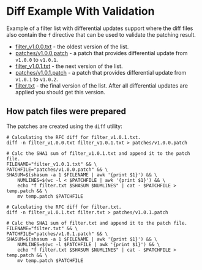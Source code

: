 # Diff Example With Validation

Example of a filter list with differential updates support where the diff files also contain the `f` directive that can be used to validate the patching result.

* [filter_v1.0.0.txt](./filter_v1.0.0.txt) - the oldest version of the list.
* [patches/v1.0.0.patch](./patches/v1.0.0.patch) - a patch that provides differential update from `v1.0.0` to `v1.0.1`.
* [filter_v1.0.1.txt](./filter_v1.0.1.txt) - the next version of the list.
* [patches/v1.0.1.patch](./patches/v1.0.0.patch) - a patch that provides differential update from `v1.0.1` to `v1.0.2`.
* [filter.txt](./filter.txt) - the final version of the list. After all differential updates are applied you should get this version.

## How patch files were prepared

The patches are created using the `diff` utility:

```shell
# Calculating the RFC diff for filter_v1.0.1.txt.
diff -n filter_v1.0.0.txt filter_v1.0.1.txt > patches/v1.0.0.patch

# Calc the SHA1 sum of filter_v1.0.1.txt and append it to the patch file.
FILENAME="filter_v1.0.1.txt" && \
PATCHFILE="patches/v1.0.0.patch" && \
SHASUM=$(shasum -a 1 $FILENAME | awk '{print $1}') && \
    NUMLINES=$(wc -l < $PATCHFILE | awk '{print $1}') && \
    echo "f filter.txt $SHASUM $NUMLINES" | cat - $PATCHFILE > temp.patch && \
    mv temp.patch $PATCHFILE

# Calculating the RFC diff for filter.txt.
diff -n filter_v1.0.1.txt filter.txt > patches/v1.0.1.patch

# Calc the SHA1 sum of filter.txt and append it to the patch file.
FILENAME="filter.txt" && \
PATCHFILE="patches/v1.0.1.patch" && \
SHASUM=$(shasum -a 1 $FILENAME | awk '{print $1}') && \
    NUMLINES=$(wc -l $PATCHFILE | awk '{print $1}') && \
    echo "f filter.txt $SHASUM $NUMLINES" | cat - $PATCHFILE > temp.patch && \
    mv temp.patch $PATCHFILE
```
